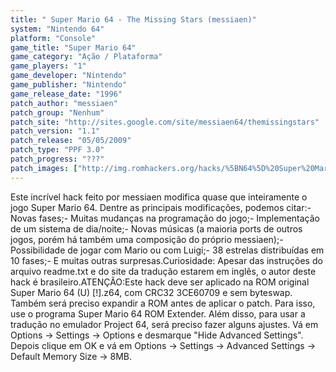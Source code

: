 ```yaml
---
title: " Super Mario 64 - The Missing Stars (messiaen)"
system: "Nintendo 64"
platform: "Console"
game_title: "Super Mario 64"
game_category: "Ação / Plataforma"
game_players: "1"
game_developer: "Nintendo"
game_publisher: "Nintendo"
game_release_date: "1996"
patch_author: "messiaen"
patch_group: "Nenhum"
patch_site: "http://sites.google.com/site/messiaen64/themissingstars"
patch_version: "1.1"
patch_release: "05/05/2009"
patch_type: "PPF 3.0"
patch_progress: "???"
patch_images: ["http://img.romhackers.org/hacks/%5BN64%5D%20Super%20Mario%2064%20-%20The%20Missing%20Stars%20-%20messiaen%20-%201.jpg","http://img.romhackers.org/hacks/%5BN64%5D%20Super%20Mario%2064%20-%20The%20Missing%20Stars%20-%20messiaen%20-%202.jpg","http://img.romhackers.org/hacks/%5BN64%5D%20Super%20Mario%2064%20-%20The%20Missing%20Stars%20-%20messiaen%20-%203.jpg"]
---
```

Este incrível hack feito por messiaen modifica quase que inteiramente o jogo Super Mario 64. Dentre as principais modificações, podemos citar:- Novas fases;- Muitas mudanças na programação do jogo;- Implementação de um sistema de dia/noite;- Novas músicas (a maioria ports de outros jogos, porém há também uma composição do próprio messiaen);- Possibilidade de jogar com Mario ou com Luigi;- 38 estrelas distribuídas em 10 fases;- E muitas outras surpresas.Curiosidade: Apesar das instruções do arquivo readme.txt e do site da tradução estarem em inglês, o autor deste hack é brasileiro.ATENÇÃO:Este hack deve ser aplicado na ROM original Super Mario 64 (U) [!].z64, com CRC32 3CE60709 e sem byteswap. Também será preciso expandir a ROM antes de aplicar o patch. Para isso, use o programa Super Mario 64 ROM Extender. Além disso, para usar a tradução no emulador Project 64, será preciso fazer alguns ajustes. Vá em Options -> Settings -> Options e desmarque "Hide Advanced Settings". Depois clique em OK e vá em Options -> Settings -> Advanced Settings -> Default Memory Size -> 8MB.